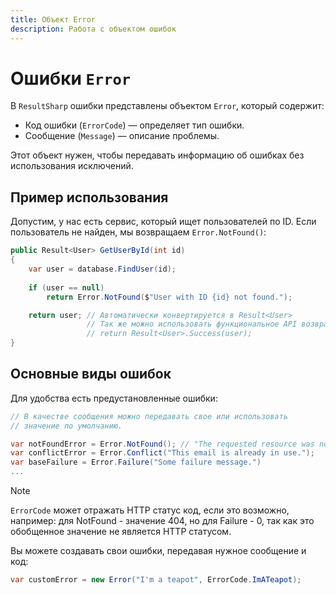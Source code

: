 ```yaml
---
title: Объект Error
description: Работа с объектом ошибок
---
```


# Ошибки `Error`

В `ResultSharp` ошибки представлены объектом `Error`, который содержит:

- Код ошибки (`ErrorCode`) — определяет тип ошибки.  
- Сообщение (`Message`) — описание проблемы.  

Этот объект нужен, чтобы передавать информацию об ошибках без использования исключений.  

## Пример использования

Допустим, у нас есть сервис, который ищет пользователей по ID. Если пользователь не найден, мы возвращаем `Error.NotFound()`:  

```csharp
public Result<User> GetUserById(int id)
{
    var user = database.FindUser(id);
    
    if (user == null)
        return Error.NotFound($"User with ID {id} not found.");

    return user; // Автоматически конвертируется в Result<User> 
                 // Так же можно использовать функциональное API возврата: 
                 // return Result<User>.Success(user);
}
```

## Основные виды ошибок

Для удобства есть предустановленные ошибки:  

```csharp
// В качестве сообщения можно передавать свое или использовать
// значение по умолчанию.

var notFoundError = Error.NotFound(); // "The requested resource was not found."
var conflictError = Error.Conflict("This email is already in use.");
var baseFailure = Error.Failure("Some failure message.")
...
```

> [!NOTE]
> `ErrorCode` может отражать HTTP статус код, если это возможно, например: для NotFound - значение 404,
> но для Failure - 0, так как это обобщенное значение не является HTTP статусом.

Вы можете создавать свои ошибки, передавая нужное сообщение и код:  

```csharp
var customError = new Error("I'm a teapot", ErrorCode.ImATeapot);
```
